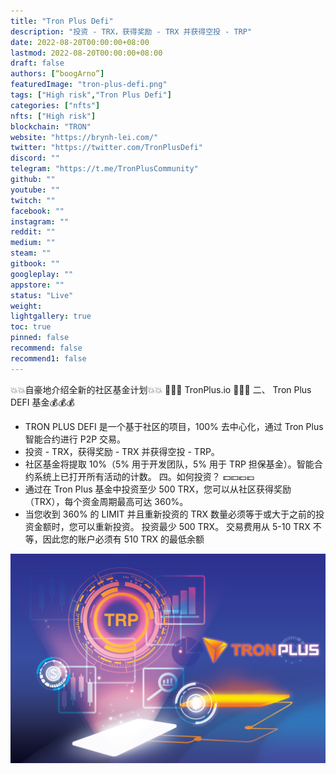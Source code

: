 ```yaml
---
title: "Tron Plus Defi"
description: "投资 - TRX，获得奖励 - TRX 并获得空投 - TRP"
date: 2022-08-20T00:00:00+08:00
lastmod: 2022-08-20T00:00:00+08:00
draft: false
authors: [“boogArno”]
featuredImage: "tron-plus-defi.png"
tags: ["High risk","Tron Plus Defi"]
categories: ["nfts"]
nfts: ["High risk"]
blockchain: "TRON"
website: "https://brynh-lei.com/"
twitter: "https://twitter.com/TronPlusDefi"
discord: ""
telegram: "https://t.me/TronPlusCommunity"
github: ""
youtube: ""
twitch: ""
facebook: ""
instagram: ""
reddit: ""
medium: ""
steam: ""
gitbook: ""
googleplay: ""
appstore: ""
status: "Live"
weight: 
lightgallery: true
toc: true
pinned: false
recommend: false
recommend1: false
---
```

💥💥自豪地介绍全新的社区基金计划💥💥
💎💎💎 TronPlus.io 💎💎💎
二、 Tron Plus DEFI 基金💰💰💰
- TRON PLUS DEFI 是一个基于社区的项目，100% 去中心化，通过 Tron Plus 智能合约进行 P2P 交易。
- 投资 - TRX，获得奖励 - TRX 并获得空投 - TRP。
- 社区基金将提取 10%（5% 用于开发团队，5% 用于 TRP 担保基金）。智能合约系统上已打开所有活动的计数。
四。如何投资？ 💵💴💶💷
- 通过在 Tron Plus 基金中投资至少 500 TRX，您可以从社区获得奖励（TRX），每个资金周期最高可达 360%。
- 当您收到 360% 的 LIMIT 并且重新投资的 TRX 数量必须等于或大于之前的投资金额时，您可以重新投资。
投资最少 500 TRX。
交易费用从 5-10 TRX 不等，因此您的账户必须有 510 TRX 的最低余额

![tronplusdefi-dapp-defi-tron-image1_60587771de415a7f5eac4a7a53e54d62](tronplusdefi-dapp-defi-tron-image1_60587771de415a7f5eac4a7a53e54d62.png)
